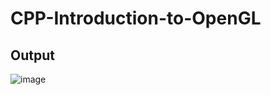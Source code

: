 # CPP-Introduction-to-OpenGL
## Output
![image](https://user-images.githubusercontent.com/85553852/150712639-76a641fb-768e-4576-b630-3b5a4df631d1.png)
